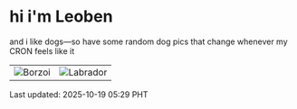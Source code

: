# hi i'm Leoben

and i like dogs—so have some random dog pics that change whenever my CRON feels like it

|  |  |
|--------|----------|
| ![Borzoi](https://random-dog-vercel.vercel.app/api/random-borzoi?v=1760822980) | ![Labrador](https://random-dog-vercel.vercel.app/api/random-labrador?v=1760822980) |

Last updated: 2025-10-19 05:29 PHT
